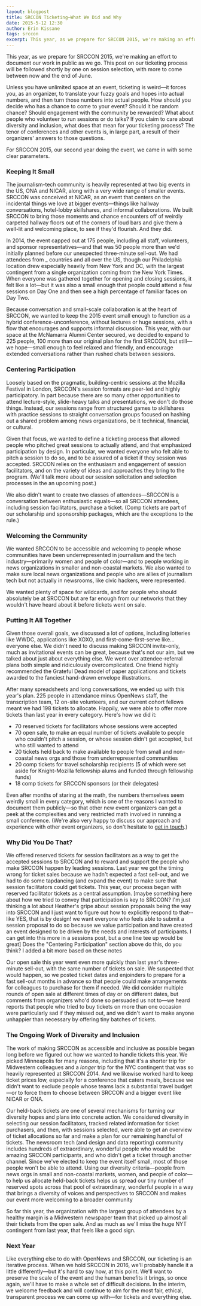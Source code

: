 ```yaml
---
layout: blogpost
title: SRCCON Ticketing—What We Did and Why
date: 2015-5-12 12:30
author: Erin Kissane
tags: srccon
excerpt: This year, as we prepare for SRCCON 2015, we're making an effort to document our work in public as we go. This post on our ticketing process will be followed shortly by one on session selection, with more to come between now and the end of June.
---
```


This year, as we prepare for SRCCON 2015, we're making an effort to document our work in public as we go. This post on our ticketing process will be followed shortly by one on session selection, with more to come between now and the end of June.

Unless you have unlimited space at an event, ticketing is weird—it forces you, as an organizer, to translate your fuzzy goals and hopes into actual numbers, and then turn those numbers into actual people. How should you decide who has a chance to come to your event? Should it be random chance? Should engagement with the community be rewarded? What about people who volunteer to run sessions or do talks? If you claim to care about diversity and inclusion, what does that mean for your ticketing process? The tenor of conferences and other events is, in large part, a result of their organizers' answers to those questions. 

For SRCCON 2015, our second year doing the event, we came in with some clear parameters.

### Keeping It Small

The journalism-tech community is heavily represented at two big events in the US, ONA and NICAR, along with a very wide range of smaller events. SRCCON was conceived at NICAR, as an event that centers on the incidental things we love at bigger events—things like hallway conversations, hotel-lobby skillshares, and informal collaborations. We built SRCCON to bring those moments and chance encounters off of weirdly carpeted hallway floors out of the corners of loud bars and give them a well-lit and welcoming place, to see if they'd flourish. And they did. 

In 2014, the event capped out at 175 people, including all staff, volunteers, and sponsor representatives—and that was 50 people more than we'd initially planned before our unexpected three-minute sell-out. We had attendees from _ countries and all over the US, though our Philadelphia location drew especially heavily from New York and DC, with the largest contingent from a single organization coming from the New York Times. When everyone was gathered together for opening and closing sessions, it felt like a lot—but it was also a small enough that people could attend a few sessions on Day One and then see a high percentage of familiar faces on Day Two.

Because conversation and small-scale collaboration is at the heart of SRCCON, we wanted to keep the 2015 event small enough to function as a hybrid conference-unconference, without lectures or huge sessions, with a flow that encourages and supports informal discussion. This year, with our space at the McNamarra Alumni Center secured, we decided to expand to 225 people, 100  more than our original plan for the first SRCCON, but still—we hope—small enough to feel relaxed and friendly, and encourage extended conversations rather than rushed chats between sessions.

### Centering Participation

Loosely based on the pragmatic, building-centric sessions at the Mozilla Festival in London, SRCCON's session formats are peer-led and highly participatory. In part because there are so many other opportunities to attend lecture-style, slide-heavy talks and presentations, we don't do those things. Instead, our sessions range from structured games to skillshares with practice sessions to straight conversation groups focused on hashing out a shared problem among news organizations, be it technical, financial, or cultural. 

Given that focus, we wanted to define a ticketing process that allowed people who pitched great sessions to actually attend, and that emphasized participation by design. In particular, we wanted everyone who felt able to pitch a session to do so, and to be assured of a ticket if they session was accepted. SRCCON relies on the enthusiasm and engagement of session facilitators, and on the variety of ideas and approaches they bring to the program. (We'll talk more about our session solicitation and selection processes in the an upcoming post.)

We also didn't want to create two classes of attendees—SRCCON is a conversation between enthusiastic equals—so all SRCCON attendees, including session facilitators, purchase a ticket. (Comp tickets are part of our scholarship and sponsorship packages, which are the exceptions to the rule.)

### Welcoming the Community

We wanted SRCCON to be accessible and welcoming to people whose communities have been underrepresented in journalism and the tech industry—primarily women and people of color—and to people working in news organizations in smaller and non-coastal markets. We also wanted to make sure local news organizations and people who are allies of journalism tech but not actually in newsrooms, like civic hackers, were represented.

We wanted plenty of space for wildcards, and for people who should absolutely be at SRCCON but are far enough from our networks that they wouldn't have heard about it before tickets went on sale.

### Putting It All Together

Given those overall goals, we discussed a lot of options, including lotteries like WWDC, applications like XOXO, and first-come-first-serve like…everyone else. We didn't need to discuss making SRCCON invite-only, much as invitational events can be great, because that's not our aim, but we talked about just about everything else. We went over attendee-referral plans both simple and ridiculously overcomplicated. One friend highly recommended the Grateful Dead model of paper applications and tickets awarded to the fanciest hand-drawn envelope illustrations. 

After many spreadsheets and long conversations, we ended up with this year's plan. 225 people in attendance minus OpenNews staff, the transcription team, 12 on-site volunteers, and our current cohort fellows meant we had 198 tickets to allocate. Happily, we were able to offer more tickets than last year in every category. Here's how we did it:

* 70 reserved tickets for facilitators whose sessions were accepted
* 70 open sale, to make an equal number of tickets available to people who couldn't pitch a session, or whose session didn't get accepted, but who still wanted to attend 
* 20 tickets held back to make available to people from small and non-coastal news orgs and those from underrepresented communities
* 20 comp tickets for travel scholarship recipients (5 of which were set aside for Knight-Mozilla fellowship alums and funded through fellowship funds)
* 18 comp tickets for SRCCON sponsors (or their delegates)

Even after months of staring at the math, the numbers themselves seem weirdly small in every category, which is one of the reasons I wanted to document them publicly—so that other new event organizers can get a peek at the complexities and very restricted math involved in running a small conference. (We're also very happy to discuss our approach and experience with other event organizers, so don't hesitate to [get in touch](mailto:srccon@opennews.org ).)

### Why Did You Do That?

We offered reserved tickets for session facilitators as a way to get the accepted sessions to SRCCON and to reward and support the people who make SRCCON happen by leading sessions. Last year we got the timing wrong for ticket sales because we hadn't expected a fast sell-out, and we had to do some tapdancing (and expand the event) to make sure that session facilitators could get tickets. This year, our process began with reserved facilitator tickets as a central assumption. [maybe something here about how we tried to convey that participation is key to SRCCON? I'm just thinking a lot about Heather's gripe about session proposals being the way into SRCCON and I just want to figure out how to explicitly respond to that--like YES, that is by design! we want everyone who feels able to submit a session proposal to do so because we value participation and have created an event designed to be driven by the needs and interests of participants. I can get into this more in a sessions post, but a one line tee up would be great] Does the "Centering Participation" section above do this, do you think? I added a bit more based on these notes

Our open sale this year went even more quickly than last year's three-minute sell-out, with the same number of tickets on sale. We suspected that would happen, so we posted ticket dates and enjoinders to prepare for a fast sell-out months in advance so that people could make arrangements for colleagues to purchase for them if needed. We did consider multiple rounds of open sale at different times of day or on different dates, but comments from organizers who'd done so persuaded us not to—we heard reports that people who tried to buy tickets on more than one occasion were particularly sad if they missed out, and we didn't want to make anyone unhappier than necessary by offering tiny batches of tickets.

### The Ongoing Work of Diversity and Inclusion

The work of making SRCCON as accessible and inclusive as possible began long before we figured out how we wanted to handle tickets this year. We picked Minneapolis for many reasons, including that it's a shorter trip for Midwestern colleagues and a *longer* trip for the NYC contingent that was so heavily represented at SRCCON 2014. And we likewise worked hard to keep ticket prices low, especially for a conference that caters meals, because we didn't want to exclude people whose teams lack a substantial travel budget—or to force them to choose between SRCCON and a bigger event like NICAR or ONA.
 
Our held-back tickets are one of several mechanisms for turning our diversity hopes and plans into concrete action. We considered diversity in selecting our session facilitators, tracked related information for ticket purchasers, and then, with sessions selected, were able to get an overview of ticket allocations so far and make a plan for our remaining handful of tickets. The newsroom tech (and design and data reporting) community includes hundreds of extraordinary, wonderful people who would be amazing SRCCON participants, and who didn't get a ticket through another channel. Since we've elected to keep the event itself small, most of those people won't be able to attend. Using our diversity criteria—people from news orgs in small and non-coastal markets, women, and people of color—to help us allocate held-back tickets helps us spread our tiny number of reserved spots across that pool of extraordinary, wonderful people in a way that brings a diversity of voices and perspectives to SRCCON and makes our event more welcoming to a broader community

So far this year, the organization with the largest group of attendees by a healthy margin is a Midwestern newspaper team that picked up almost all their tickets from the open sale. And as much as we'll miss the huge NYT contingent from last year, that feels like a good sign.

### Next Year

Like everything else to do with OpenNews and SRCCON, our ticketing is an iterative process. When we hold SRCCON in 2016, we'll probably handle it a little differently—but it's hard to say how, at this point. We'll want to preserve the scale of the event and the human benefits it brings, so once again, we'll have to make a whole set of difficult decisions. In the interim, we welcome feedback and will continue to aim for the most fair, ethical, transparent process we can come up with—for tickets and everything else.